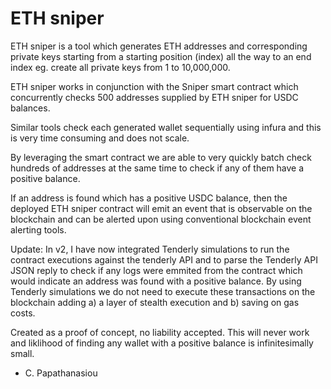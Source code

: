 # ETH sniper
 
ETH sniper is a tool which generates ETH addresses and corresponding private keys starting from a starting position (index) all the way to an end index eg. create all private keys from 1 to 10,000,000. 

ETH sniper works in conjunction with the Sniper smart contract which concurrently checks  500 addresses supplied by ETH sniper for USDC balances.

Similar tools check each generated wallet sequentially using infura and this is very time consuming and does not scale.

By leveraging the smart contract we are able to very quickly batch check hundreds of addresses at the same time to check if any of them have a positive balance.

If an address is found which has a positive USDC balance, then the deployed ETH sniper contract will emit an event that is observable on the blockchain and can be alerted upon using conventional blockchain event alerting tools.

Update:
In v2, I have now integrated Tenderly simulations to run the contract executions against the tenderly API and to parse the Tenderly API JSON reply to check if any logs were emmited from the contract which would indicate an address was found with a positive balance. By using Tenderly simulations we do not need to execute these transactions on the blockchain adding a) a layer of stealth execution and b) saving on gas costs.

Created as a proof of concept, no liability accepted. This will never work and liklihood of finding any wallet with a positive balance is infinitesimally small. 

- C. Papathanasiou
